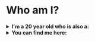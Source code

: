<h1>Who am I?</h1>

<details>
<summary><strong>I'm a 20 year old who is also a:</strong></summary>
<ul>
  <li>student 🎓</li>
  <li>automation enforcer 🦾</li>
  <li>enthusiast 🚀</li>
  <li>team worker ("apes together, strong" 🐵)</li>
  <li>book nerd 📚</li>
  <li>movie nerd 🎞️</li>
  <li>tech nerd 💻</li>
  <li>science nerd 🧪</li>
  <li>history nerd 📜</li>
  <li>sci-fi nerd 🤖</li>
</ul>
</details>
<details>
<summary><strong>You can find me here:</strong><br/></summary>
<a href="https://dev.to/oliveiraleonardo17" target="_blank">
  <img src="https://d2fltix0v2e0sb.cloudfront.net/dev-badge.svg" alt="Leonardo Oliveira's DEV Profile" height="30" width="30">
</a>
<a href="https://www.linkedin.com/in/lro/" target="_blank">
  <img src="https://image.flaticon.com/icons/png/512/174/174857.png" alt="Leonardo Oliveira's LinkedIn Profile" height="30" width="30">
</a>
</details>
